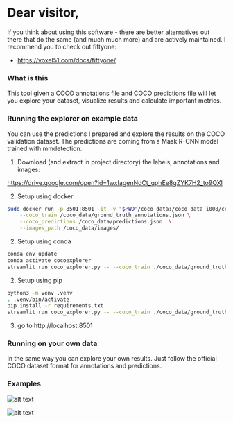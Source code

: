 # Dear visitor,
If you think about using this software - there are better alternatives out there that do the same (and much much more) and are actively maintained.
I recommend you to check out fiftyone:
- https://voxel51.com/docs/fiftyone/


### What is this

This tool given a COCO annotations file and COCO predictions file will let you explore your dataset, visualize results
and calculate important metrics.


### Running the explorer on example data 

You can use the predictions I prepared and explore the results on the COCO validation dataset.
The predictions are coming from a Mask R-CNN model trained with mmdetection.

1. Download (and extract in project directory) the labels, annotations and images:

https://drive.google.com/open?id=1wxIagenNdCt_qphEe8gZYK7H2_to9QXl

2. Setup using docker

```sh
sudo docker run -p 8501:8501 -it -v "$PWD"/coco_data:/coco_data i008/cocoexp:latest  \
    --coco_train /coco_data/ground_truth_annotations.json \
    --coco_predictions /coco_data/predictions.json  \
    --images_path /coco_data/images/
```

2. Setup using conda
```sh
conda env update
conda activate cocoexplorer
streamlit run coco_explorer.py -- --coco_train ./coco_data/ground_truth_annotations.json --coco_predictions ./coco_data/predictions.json  --images_path ./coco_data/val2017/
```

2. Setup using pip

```sh
python3 -m venv .venv
. .venv/bin/activate
pip install -r requirements.txt
streamlit run coco_explorer.py -- --coco_train ./coco_data/ground_truth_annotations.json --coco_predictions ./coco_data/predictions.json  --images_path ./coco_data/val2017/
```

3. go to http://localhost:8501


### Running on your own data

In the same way you can explore your own results. Just follow the official COCO dataset format for annotations and predictions.


### Examples

![alt text](./static/demo1.png "Logo Title Text 1")





![alt text](./static/demo2.png "Logo Title Text 1")
